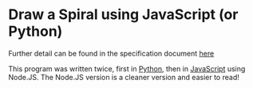 # Draw a Spiral using JavaScript (or Python)

Further detail can be found in the specification document [here](MINI-CHALLENGE.md)

This program was written twice, first in [Python](pythong-approach/), then in [JavaScript](javascript-approach/) using Node.JS. The Node.JS version is a cleaner version and easier to read!
